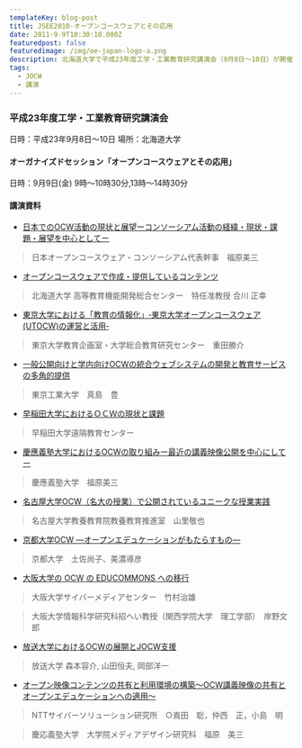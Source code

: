```yaml
---
templateKey: blog-post
title: JSEE2010-オープンコースウェアとその応用
date: 2011-9-9T10:30:10.000Z
featuredpost: false
featuredimage: /img/oe-japan-logo-a.png
description: 北海道大学で平成23年度工学・工業教育研究講演会（9月8日～10日）が開催され、オーガナイズドセッション（9月9日(金) 9時～10時30分,13時～14時30分）において、「オープンコースウェアとその応用」のテーマでJOCWとしての取り組み、および主要なOCW公開 大学の取り組みを紹介しました。
tags:
  - JOCW
  - 講演
---
```


### 平成23年度工学・工業教育研究講演会

日時：平成23年9月8日～10日
場所：北海道大学

#### オーガナイズドセッション「オープンコースウェアとその応用」

日時：9月9日(金) 9時～10時30分,13時～14時30分

#### 講演資料

- [日本でのOCW活動の現状と展望ーコンソーシアム活動の経緯・現状・課題・展望を中心としてー](/img/JOCW/PDF/JSEE2010/JOCW_20100820.pdf)

> 日本オープンコースウェア・コンソーシアム代表幹事　福原美三

- [オープンコースウェアで作成・提供しているコンテンツ](/img/JOCW/PDF/JSEE2010/HokkaidoUniv_OCW.pdf)

> 北海道大学 高等教育機能開発総合センター　特任准教授 合川 正幸

- [東京大学における「教育の情報化」‐東京大学オープンコースウェア(UTOCW)の運営と活用‐](/img/JOCW/PDF/JSEE2010/Univ_of_Tokyo_OCW.pdf)

> 東京大学教育企画室・大学総合教育研究センター　重田勝介

- [一般公開向けと学内向けOCWの統合ウェブシステムの開発と教育サービスの多角的提供](/img/JOCW/PDF/JSEE2010/TokyoTech_OCW.pdf)

> 東京工業大学　真島　豊

- [早稲田大学におけるＯＣＷの現状と課題](/img/JOCW/PDF/JSEE2010/WasedaUniv_OCW.pdf)

> 早稲田大学遠隔教育センター

- [慶應義塾大学におけるOCWの取り組みー最近の講義映像公開を中心にしてー](/img/JOCW/PDF/JSEE2010/KeioUniv_OCW.pdf)

> 慶應義塾大学　福原美三

- [名古屋大学OCW（名大の授業）で公開されているユニークな授業実践](/img/JOCW/PDF/JSEE2010/NagoyaUniv_OCW.pdf)

> 名古屋大学教養教育院教養教育推進室　山里敬也

- [京都大学OCW —オープンエデュケーションがもたらすもの―](/img/JOCW/PDF/JSEE2010/Kyotoniv_OCW.pdf)

> 京都大学　土佐尚子、美濃導彦

- [大阪大学の OCW の EDUCOMMONS への移行](/img/JOCW/PDF/JSEE2010/OsakaUniv_OCW.pdf)

> 大阪大学サイバーメディアセンター　竹村治雄

> 大阪大学情報科学研究科招へい教授（関西学院大学　理工学部）　岸野文郎
　　　　　
- [放送大学におけるOCWの展開とJOCW支援](/img/JOCW/PDF/JSEE2010/OpenUniv_J_OCW.pdf)

> 放送大学 森本容介, 山田恒夫, 岡部洋一

- [オープン映像コンテンツの共有と利用環境の構築～OCW講義映像の共有とオープンエデュケーションへの適用～](/img/JOCW/PDF/JSEE2010/NTT_Lab_OCW.pdf)

> NTTサイバーソリューション研究所　○嶌田　聡，仲西　正，小島　明

> 慶応義塾大学　大学院メディアデザイン研究科　福原　美三

